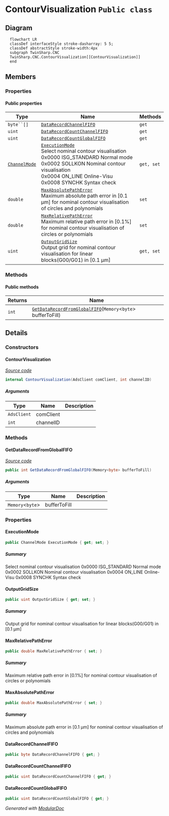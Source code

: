 # ContourVisualization `Public class`

## Diagram
```mermaid
  flowchart LR
  classDef interfaceStyle stroke-dasharray: 5 5;
  classDef abstractStyle stroke-width:4px
  subgraph TwinSharp.CNC
  TwinSharp.CNC.ContourVisualization[[ContourVisualization]]
  end
```

## Members
### Properties
#### Public  properties
| Type | Name | Methods |
| --- | --- | --- |
| `byte``[]` | [`DataRecordChannelFIFO`](#datarecordchannelfifo) | `get` |
| `uint` | [`DataRecordCountChannelFIFO`](#datarecordcountchannelfifo) | `get` |
| `uint` | [`DataRecordCountGlobalFIFO`](#datarecordcountglobalfifo) | `get` |
| [`ChannelMode`](./ChannelMode.md) | [`ExecutionMode`](#executionmode)<br>Select nominal contour visualisation<br>            0x0000 ISG_STANDARD Normal mode<br>            0x0002 SOLLKON Nominal contour visualisation<br>            0x0004 ON_LINE Online-Visu<br>            0x0008 SYNCHK Syntax check | `get, set` |
| `double` | [`MaxAbsolutePathError`](#maxabsolutepatherror)<br>Maximum absolute path error in [0.1 µm] for nominal contour visualisation of circles and polynomials | `set` |
| `double` | [`MaxRelativePathError`](#maxrelativepatherror)<br>Maximum relative path error in [0.1%] for nominal contour visualisation of circles or polynomials | `set` |
| `uint` | [`OutputGridSize`](#outputgridsize)<br>Output grid for nominal contour visualisation for linear blocks(G00/G01) in [0.1 µm] | `get, set` |

### Methods
#### Public  methods
| Returns | Name |
| --- | --- |
| `int` | [`GetDataRecordFromGlobalFIFO`](#getdatarecordfromglobalfifo)(`Memory`&lt;`byte`&gt; bufferToFill) |

## Details
### Constructors
#### ContourVisualization
[*Source code*](https://github.com///blob//TwinSharp/CNC/CncChannel.cs#L443)
```csharp
internal ContourVisualization(AdsClient comClient, int channelID)
```
##### Arguments
| Type | Name | Description |
| --- | --- | --- |
| `AdsClient` | comClient |   |
| `int` | channelID |   |

### Methods
#### GetDataRecordFromGlobalFIFO
[*Source code*](https://github.com///blob//TwinSharp/CNC/CncChannel.cs#L499)
```csharp
public int GetDataRecordFromGlobalFIFO(Memory<byte> bufferToFill)
```
##### Arguments
| Type | Name | Description |
| --- | --- | --- |
| `Memory`&lt;`byte`&gt; | bufferToFill |   |

### Properties
#### ExecutionMode
```csharp
public ChannelMode ExecutionMode { get; set; }
```
##### Summary
Select nominal contour visualisation
            0x0000 ISG_STANDARD Normal mode
            0x0002 SOLLKON Nominal contour visualisation
            0x0004 ON_LINE Online-Visu
            0x0008 SYNCHK Syntax check

#### OutputGridSize
```csharp
public uint OutputGridSize { get; set; }
```
##### Summary
Output grid for nominal contour visualisation for linear blocks(G00/G01) in [0.1 µm]

#### MaxRelativePathError
```csharp
public double MaxRelativePathError { set; }
```
##### Summary
Maximum relative path error in [0.1%] for nominal contour visualisation of circles or polynomials

#### MaxAbsolutePathError
```csharp
public double MaxAbsolutePathError { set; }
```
##### Summary
Maximum absolute path error in [0.1 µm] for nominal contour visualisation of circles and polynomials

#### DataRecordChannelFIFO
```csharp
public byte DataRecordChannelFIFO { get; }
```

#### DataRecordCountChannelFIFO
```csharp
public uint DataRecordCountChannelFIFO { get; }
```

#### DataRecordCountGlobalFIFO
```csharp
public uint DataRecordCountGlobalFIFO { get; }
```

*Generated with* [*ModularDoc*](https://github.com/hailstorm75/ModularDoc)
